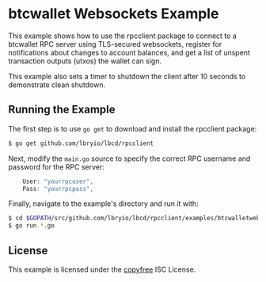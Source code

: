 btcwallet Websockets Example
============================

This example shows how to use the rpcclient package to connect to a btcwallet
RPC server using TLS-secured websockets, register for notifications about
changes to account balances, and get a list of unspent transaction outputs
(utxos) the wallet can sign.

This example also sets a timer to shutdown the client after 10 seconds to
demonstrate clean shutdown.

## Running the Example

The first step is to use `go get` to download and install the rpcclient package:

```bash
$ go get github.com/lbryio/lbcd/rpcclient
```

Next, modify the `main.go` source to specify the correct RPC username and
password for the RPC server:

```Go
	User: "yourrpcuser",
	Pass: "yourrpcpass",
```

Finally, navigate to the example's directory and run it with:

```bash
$ cd $GOPATH/src/github.com/lbryio/lbcd/rpcclient/examples/btcwalletwebsockets
$ go run *.go
```

## License

This example is licensed under the [copyfree](http://copyfree.org) ISC License.
